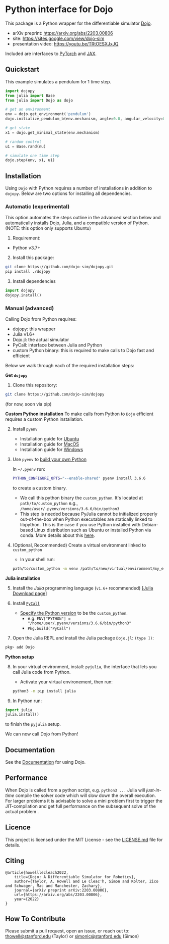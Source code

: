 # Python interface for Dojo

This package is a Python wrapper for the differentiable simulator [Dojo](https://github.com/dojo-sim/Dojo.jl).
- arXiv preprint: https://arxiv.org/abs/2203.00806
- site: https://sites.google.com/view/dojo-sim
- presentation video: https://youtu.be/TRtOESXJxJQ

Included are interfaces to [PyTorch](https://github.com/pytorch/pytorch) and [JAX](https://github.com/google/jax).

## Quickstart 
This example simulates a pendulum for 1 time step.
```python
import dojopy 
from julia import Base
from julia import Dojo as dojo

# get an environment
env = dojo.get_environment('pendulum')
dojo.initialize_pendulum_b(env.mechanism, angle=0.0, angular_velocity=0.0)

# get state
x1 = dojo.get_minimal_state(env.mechanism)

# random control
u1 = Base.rand(nu)

# simulate one time step
dojo.step(env, x1, u1)
```

## Installation
Using `Dojo` with Python requires a number of installations in addition to `dojopy`. Below are two options for installing all dependencies.

### Automatic (experimental)
This option automates the steps outline in the advanced section below and automatically installs Dojo, Julia, and a compatible version of Python. (NOTE: this option only supports Ubuntu)
1. Requirement:
- Python v3.7+

2. Install this package:

```bash 
git clone https://github.com/dojo-sim/dojopy.git 
pip install ./dojopy 
```

3. Install dependencies 

```python 
import dojopy 
dojopy.install()
```

### Manual (advanced)
Calling Dojo from Python requires: 
- dojopy: this wrapper
- Julia v1.6+
- Dojo.jl: the actual simulator
- PyCall: interface between Julia and Python 
- custom Python binary: this is required to make calls to Dojo fast and efficient 

Below we walk through each of the required installation steps: 

**Get `dojopy`**
1. Clone this repository: 

```bash
git clone https://github.com/dojo-sim/dojopy
```
(for now, soon via pip)

**Custom Python installation**
To make calls from Python to `Dojo` efficient requires a custom Python installation. 

2. Install `pyenv`
    - Installation guide for [Ubuntu](https://www.liquidweb.com/kb/how-to-install-pyenv-on-ubuntu-18-04/)
    - Installation guide for [MacOS](https://binx.io/blog/2019/04/12/installing-pyenv-on-macos/)
    - Installation guide for [Windows](https://github.com/pyenv-win/pyenv-win)

3. Use `pyenv` to [build your own Python](https://pyjulia.readthedocs.io/en/stable/troubleshooting.html#ultimate-fix-build-your-own-python)
    
    In `~/.pyenv` run: 

    ```bash
    PYTHON_CONFIGURE_OPTS="--enable-shared" pyenv install 3.6.6
    ```

    to create a custom binary.

    - We call this python binary the `custom_python`. It's located at `path/to/custom_python` e.g., `/home/user/.pyenv/versions/3.6.6/bin/python3` 
    - This step is needed because PyJulia cannot be initialized properly out-of-the-box when Python executables are statically linked to libpython. This is the case if you use Python installed with Debian-based Linux distribution such as Ubuntu or installed Python via conda. More details about this [here](https://pyjulia.readthedocs.io/en/stable/troubleshooting.html#ultimate-fix-build-your-own-python).

4. (Optional, Recommended) Create a virtual environment linked to `custom_python`
    - In your shell run: 

    ```bash
    path/to/custom_python -m venv /path/to/new/virtual/environment/my_env
    ```

**Julia installation**

5. Install the *Julia* programming language (`v1.6+` recommended) [[Julia Download page]](https://julialang.org/downloads/)

6. Install [`PyCall`](https://github.com/JuliaPy/PyCall.jl)
     - [Specify the Python version](https://github.com/JuliaPy/PyCall.jl#specifying-the-python-version) to be the `custom_python`.
        - e.g. `ENV["PYTHON"] = "/home/user/.pyenv/versions/3.6.6/bin/python3"`
        - `Pkg.build("PyCall")`
   
7. Open the Julia REPL and install the Julia package `Dojo.jl`: `(type ])`: 
```julia
pkg> add Dojo
```

**Python setup**

8. In your virtual environment, install: `pyjulia`, the interface that lets you call Julia code from Python. 
    - Activate your virtual environement, then run:
    ```bash
    python3 -m pip install julia
    ```

9. In Python run:
```python
import julia
julia.install()
```
to finish the `pyjulia` setup.

We can now call Dojo from Python!

## Documentation
See the [Documentation](https://dojo-sim.github.io/Dojo.jl/dev/) for using Dojo.

## Performance
When Dojo is called from a python script, e.g. `python3 ...` Julia will *just-in-time* compile the solver code which will slow down the overall execution. For larger problems it is advisable to solve a mini problem first to trigger the JIT-compilation and get full performance on the subsequent solve of the actual problem .

## Licence
This project is licensed under the MIT License - see the [LICENSE.md](LICENSE.md) file for details.

## Citing
```
@article{howelllecleach2022,
	title={Dojo: A Differentiable Simulator for Robotics},
	author={Taylor, A. Howell and Le Cleac'h, Simon and Kolter, Zico and Schwager, Mac and Manchester, Zachary},
	journal={arXiv preprint arXiv:2203.00806},
	url={https://arxiv.org/abs/2203.00806},
	year={2022}
}
```

## How To Contribute
Please submit a pull request, open an issue, or reach out to: thowell@stanford.edu (Taylor) or simonlc@stanford.edu (Simon)

